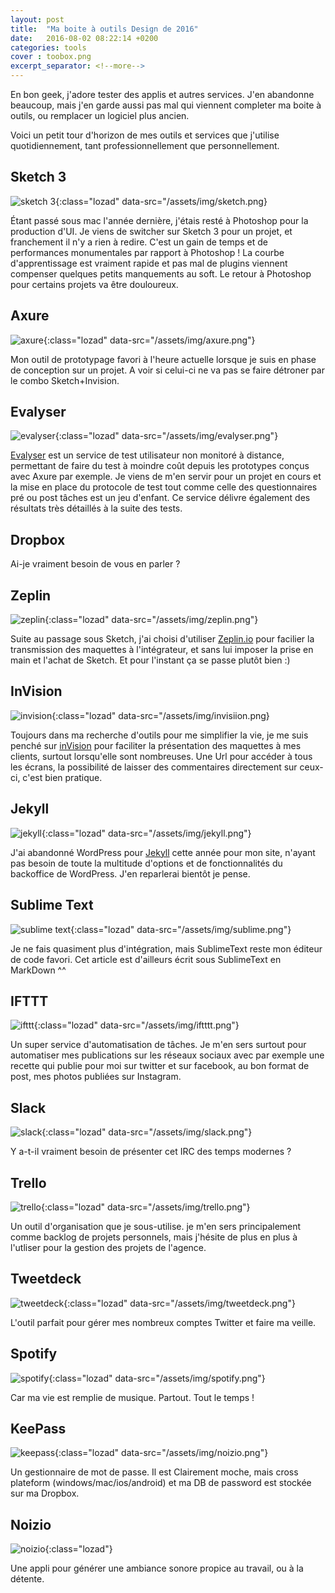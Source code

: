 ```yaml
---
layout: post
title:  "Ma boite à outils Design de 2016"
date:   2016-08-02 08:22:14 +0200
categories: tools
cover : toobox.png
excerpt_separator: <!--more-->
---
```


En bon geek, j'adore tester des applis et autres services. J'en abandonne beaucoup, mais j'en garde aussi pas mal qui viennent completer ma boite à outils, ou remplacer un logiciel plus ancien.
<!--more-->
Voici un petit tour d'horizon de mes outils et services que j'utilise quotidiennement, tant professionnellement que personnellement.

## Sketch 3

![sketch 3][sketch3-img]{:class="lozad" data-src="/assets/img/sketch.png}

Étant passé sous mac l'année dernière, j'étais resté à Photoshop pour la production d'UI. Je viens de switcher sur Sketch 3 pour un projet, et franchement il n'y a rien à redire. C'est un gain de temps et de performances monumentales par rapport à Photoshop ! La courbe d'apprentissage est vraiment rapide et pas mal de plugins viennent compenser quelques petits manquements au soft. Le retour à Photoshop pour certains projets va être douloureux.

## Axure

![axure][axure-img]{:class="lozad" data-src="/assets/img/axure.png"}

Mon outil de prototypage favori à l'heure actuelle lorsque je suis en phase de conception sur un projet. A voir si celui-ci ne va pas se faire détroner par le combo Sketch+Invision.

## Evalyser

![evalyser][evalyser-img]{:class="lozad" data-src="/assets/img/evalyser.png"}

[Evalyser][evalyser-url] est un service de test utilisateur non monitoré à distance, permettant de faire du test à moindre coût depuis les prototypes conçus avec Axure par exemple. Je viens de m'en servir pour un projet en cours et la mise en place du protocole de test tout comme celle des questionnaires pré ou post tâches est un jeu d'enfant. Ce service délivre également des résultats très détaillés à la suite des tests.

## Dropbox

Ai-je vraiment besoin de vous en parler ?

## Zeplin

![zeplin][zeplin-img]{:class="lozad" data-src="/assets/img/zeplin.png"}

Suite au passage sous Sketch, j'ai choisi d'utiliser [Zeplin.io](https://www.zeplin.io) pour facilier la transmission des maquettes à l'intégrateur, et sans lui imposer la prise en main et l'achat de Sketch. Et pour l'instant ça se passe plutôt bien :)

## InVision

![invision][invision-img]{:class="lozad" data-src="/assets/img/invisiion.png}

Toujours dans ma recherche d'outils pour me simplifier la vie, je me suis penché sur [inVision](https://invisionapp.com) pour faciliter la présentation des maquettes à mes clients, surtout lorsqu'elle sont nombreuses. Une Url pour accéder à tous les écrans, la possibilité de laisser des commentaires directement sur ceux-ci, c'est bien pratique.

## Jekyll

![jekyll][jekyll-img]{:class="lozad" data-src="/assets/img/jekyll.png"}

J'ai abandonné WordPress pour [Jekyll](https://wwW.jekyllrb.com) cette année pour mon site, n'ayant pas besoin de toute la multitude d'options et de fonctionnalités du backoffice de WordPress. J'en reparlerai bientôt je pense.

## Sublime Text

![sublime text][sublime-img]{:class="lozad" data-src="/assets/img/sublime.png"}

Je ne fais quasiment plus d'intégration, mais SublimeText reste mon éditeur de code favori. Cet article est d'ailleurs écrit sous SublimeText en MarkDown ^^

## IFTTT

![ifttt][ifttt-img]{:class="lozad" data-src="/assets/img/iftttt.png"}

Un super service d'automatisation de tâches. Je m'en sers surtout pour automatiser mes publications sur les réseaux sociaux avec par exemple une recette qui publie pour moi sur twitter et sur facebook,  au bon format de post, mes photos publiées sur Instagram.

## Slack

![slack][slack-img]{:class="lozad" data-src="/assets/img/slack.png"}

Y a-t-il vraiment besoin de présenter cet IRC des temps modernes ?

## Trello

![trello][trello-img]{:class="lozad" data-src="/assets/img/trello.png"}

Un outil d'organisation que je sous-utilise. je m'en sers principalement comme backlog de projets personnels, mais j'hésite de plus en plus à l'utliser pour la gestion des projets de l'agence.

## Tweetdeck

![tweetdeck][tweetdeck-img]{:class="lozad" data-src="/assets/img/tweetdeck.png"}

L'outil parfait pour gérer mes nombreux comptes Twitter et faire ma veille.

## Spotify

![spotify][spotify-img]{:class="lozad" data-src="/assets/img/spotify.png"}

Car ma vie est remplie de musique. Partout. Tout le temps !

## KeePass

![keepass][keepass-img]{:class="lozad" data-src="/assets/img/noizio.png"}

Un gestionnaire de mot de passe. Il est Clairement moche, mais cross plateform (windows/mac/ios/android) et ma DB de password est stockée sur ma Dropbox.

## Noizio

![noizio][noizio-img]{:class="lozad"}

Une appli pour générer une ambiance sonore propice au travail, ou à la détente.

[sketch3-img]: /assets/img/sketch.png
[axure-img]: /assets/img/axure.png
[zeplin-img]: /assets/img/zeplin.png
[evalyser-img]: /assets/img/evalyser.png
[evalyser-url]: http://www.evalyzer.com/fr/
[invision-img]: /assets/img/invision.png
[jekyll-img]: /assets/img/jekyll.png
[sublime-img]: /assets/img/sublime.png
[ifttt-img]: /assets/img/ifttt.png
[dayone-img]: /assets/img/dayone.png
[slack-img]: /assets/img/slack.png
[trello-img]: /assets/img/trello.png
[tweetdeck-img]: /assets/img/tweetdeck.png
[spotify-img]: /assets/img/spotify.png
[keepass-img]: /assets/img/keepass.png
[noizio-img]: /assets/img/noizio.png
